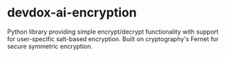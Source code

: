 # devdox-ai-encryption
Python library providing simple encrypt/decrypt functionality with support for user-specific salt-based encryption. Built on cryptography's Fernet for secure symmetric encryption.
